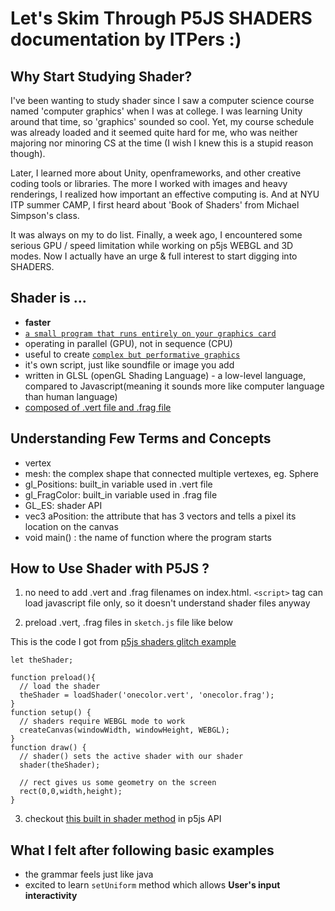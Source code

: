 

# Let's Skim Through P5JS SHADERS documentation by ITPers :)

## Why Start Studying Shader?

I've been wanting to study shader since I saw a computer science course named 'computer graphics' when I was at college. I was learning Unity around that time,  so 'graphics' sounded so cool. Yet, my course schedule was already loaded and it seemed quite hard for me, who was neither majoring nor minoring CS at the time (I wish I knew this is a stupid reason though).

Later, I learned more about Unity, openframeworks, and other creative coding tools or libraries. The more I worked with images and heavy renderings, I realized how important an effective computing is. And at NYU ITP summer CAMP, I first heard about 'Book of Shaders' from Michael Simpson's class. 

It was always on my to do list. Finally, a week ago, I encountered some serious GPU / speed limitation while working on p5js WEBGL and 3D modes. Now I actually have an urge & full interest to start digging into SHADERS.

## Shader is ...

- **faster**
- [`a small program that runs entirely on your graphics card`](https://itp-xstory.github.io/p5js-shaders/#/./docs/what-are-shaders)
- operating in parallel (GPU), not in sequence (CPU)
- useful to create [`complex but performative graphics`](https://itp-xstory.github.io/p5js-shaders/#/./docs/why-use-shaders?id=performance)
- it's own script, just like soundfile or image you add
- written in GLSL (openGL Shading Language) - a low-level language, compared to Javascript(meaning it sounds more like computer language than human language)
- [composed of .vert file and .frag file](https://itp-xstory.github.io/p5js-shaders/#/./docs/how-to-write-a-shader?id=the-anatomy-of-a-shader)


## Understanding Few Terms and Concepts

- vertex
- mesh: the complex shape that connected multiple vertexes, eg. Sphere 
- gl_Positions: built_in variable used in .vert file
- gl_FragColor: built_in variable used in .frag file
- GL_ES: shader API 
- vec3 aPosition: the attribute that has 3 vectors and tells a pixel its location on the canvas
- void main() : the name of function where the program starts

## How to Use Shader with P5JS ?

1. no need to add .vert and .frag filenames on index.html. `<script>` tag can load javascript file only, so it doesn't understand shader files anyway

2. preload .vert, .frag files in `sketch.js` file like below

This is the code I got from [p5js shaders glitch example](https://glitch.com/edit/#!/normal-coord-vs-normalized?path=sketch.js%3A1%3A0)

```
let theShader;

function preload(){
  // load the shader
  theShader = loadShader('onecolor.vert', 'onecolor.frag');
}
function setup() {
  // shaders require WEBGL mode to work
  createCanvas(windowWidth, windowHeight, WEBGL);
}
function draw() {
  // shader() sets the active shader with our shader
  shader(theShader);

  // rect gives us some geometry on the screen
  rect(0,0,width,height);
}
```
3. checkout [this built in shader method](https://p5js.org/reference/#/p5/shader) in p5js API


## What I felt after following basic examples
- the grammar feels just like java
- excited to learn `setUniform` method which allows **User's input interactivity**
